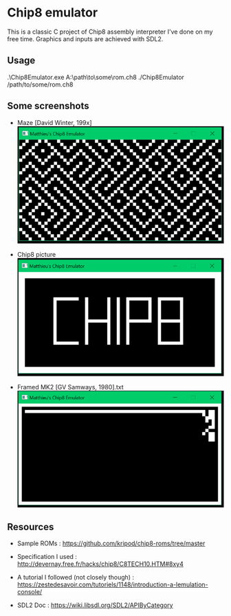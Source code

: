 # Chip8 emulator 
This is a classic C project of Chip8 assembly interpreter I've done on my free time. Graphics and inputs are achieved with SDL2.

## Usage

.\Chip8Emulator.exe A:\path\to\some\rom.ch8
./Chip8Emulator /path/to/some/rom.ch8

## Some screenshots 

- Maze [David Winter, 199x]
![Maze](screenshots/maze.PNG "Title")

- Chip8 picture
![Chip8 picture](screenshots/chip8.PNG "Title")

- Framed MK2 [GV Samways, 1980].txt
![MK2](screenshots/mk2.PNG "Title")

## Resources 

- Sample ROMs : https://github.com/kripod/chip8-roms/tree/master

- Specification I used : http://devernay.free.fr/hacks/chip8/C8TECH10.HTM#8xy4

- A tutorial I followed (not closely though) : https://zestedesavoir.com/tutoriels/1148/introduction-a-lemulation-console/

- SDL2 Doc : https://wiki.libsdl.org/SDL2/APIByCategory
